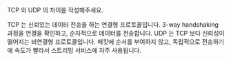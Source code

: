 TCP 와 UDP 의 차이를 작성해주세요.

 TCP 는 신뢰있는 데이터 전송을 하는 연결형 프로토콜입니다. 3-way handshaking 과정을 연결을 확인하고, 순차적으로 데이터를 전송합니다.
 UDP 는 TCP 보다 신뢰성이 떨어지는 비연결형 프로토콜입니다. 패킷에 순서를 부여하지 않고, 독립적으로 전송하기에 속도가 빨라서 스트리밍 서비스에 자주 사용됩니다.
